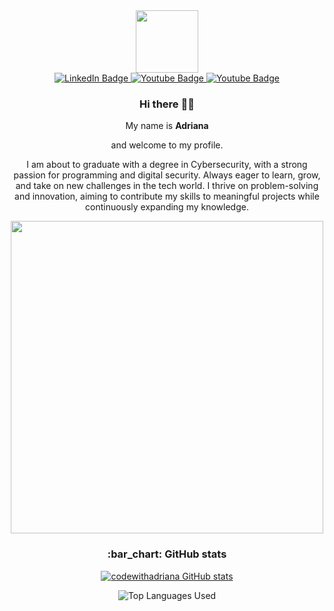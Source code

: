   <div align="center">
<div id="header">
<img src="./picture/img" width="100">
</div>
<div id="badges">
<a href="https://www.linkedin.com/in/avreyesg/">
  <img src="https://img.shields.io/badge/LinkedIn-blue?style=for-the-badge&amp;logo=linkedin&amp;logoColor=white" alt="LinkedIn Badge">
</a>
<a href="https://www.instagram.com/cyberguardianas/">
  <img src="https://img.shields.io/badge/Instagram-red?style=for-the-badge&amp;logo=instagram&amp;logoColor=white" alt="Youtube Badge">
</a>
<a href="mailto:cyberguardianas@gmail.com">
  <img src="https://img.shields.io/badge/Gmail-white?style=for-the-badge&amp;logo=gmail&amp;logoColor=red" alt="Youtube Badge">
</a>

</div>
<h3 id="hi-there">Hi there 👋🎉</h3>
<p>My name is <strong>Adriana

</strong> and welcome to my profile.</p>

<p>I am about to graduate with a degree in Cybersecurity, with a strong passion for programming and digital security. Always eager to learn, grow, and take on new challenges in the tech world. I thrive on problem-solving and innovation, aiming to contribute my skills to meaningful projects while continuously expanding my knowledge.</p>
<img src="https://media2.giphy.com/media/v1.Y2lkPTc5MGI3NjExZ2dzZHR6dmxtMGkxc2Z0ZmduOGtzMHp4NjkzbzdjbXVwcWdtbG5zdiZlcD12MV9pbnRlcm5hbF9naWZfYnlfaWQmY3Q9Zw/L1R1tvI9svkIWwpVYr/giphy.gif" width="500">
<h3 id="bar_chart-github-stats">:bar_chart: GitHub stats</h3>
<p><a href="https://github.com/CodewithAdriana/github-readme-stats"><img src="https://github-readme-stats.vercel.app/api?username=Kingsky1t&amp;count_private=true&amp;show_icons=true&amp;theme=dark" alt="codewithadriana GitHub stats"></a></p>
<p><img src="https://github-readme-stats.vercel.app/api/top-langs/?username=Kingsky1t&amp;show_icons=true&amp;theme=dark" alt="Top Languages Used"></p>
</div>
